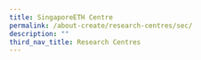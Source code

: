 ```yaml
---
title: SingaporeETH Centre
permalink: /about-create/research-centres/sec/
description: ""
third_nav_title: Research Centres
---
```

